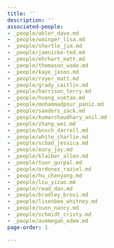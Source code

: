 ```yaml
---
title: ''
description: ''
associated-people:
- _people/abler_dave.md
- _people/wainger_lisa.md
- _people/shortle_jim.md
- _people/jaenicke-ted.md
- _people/ehrhart_matt.md
- _people/thomason_wade.md
- _people/kaye_jason.md
- _people/royer_matt.md
- _people/grady_caitlin.md
- _people/harrison_terry.md
- _people/huang_xuetao.md
- _people/mohammadpour_paniz.md
- _people/sanders_zack.md
- _people/kumarchaudhary_anil.md
- _people/zhang_wei.md
- _people/bosch_darrell.md
- _people/white_charlie.md
- _people/schad_jessica.md
- _people/eury_jay.md
- _people/klaiber_allen.md
- _people/toor_gurpal.md
- _people/ordonez_raziel.md
- _people/hu_chenyang.md
- _people/liu_yizao.md
- _people/read_dan.md
- _people/bradley_brosi.md
- _people/lisenbee_whitney.md
- _people/nunn_nancy.md
- _people/schmidt_cristy.md
- _people/avemegah_edem.md
page-order: 1

---
```

